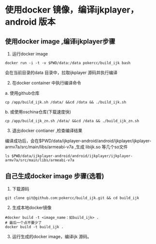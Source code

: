 # 使用docker 镜像，编译ijkplayer，android 版本

## 使用docker image ,编译ijkplayer步骤

1. 运行docker image
```shell
docker run -i -t -v $PWD/data:/data pokercc/build_ijk bash
```
会在当前目录的data 目录中，拉取ijkplayer 源码并执行编译

2. 在docker container 中执行编译命令

a. 使用github仓库
```shell
cp /app/build_ijk.sh /data/ &&cd /data && ./build_ijk.sh
```

b. 或使用oschina仓库(下载速度快)
```shell
cp /app/build_ijk_zn.sh /data/ &&cd /data && ./build_ijk_zn.sh
```

3. 退出docker contianer ,检查编译结果

编译成功后，会在$PWD/data/ijkplayer-android/android/ijkplayer/ijkplayer-armv7a/src/main/libs/armeabi-v7a ,生成
libijk.so 等几个so文件
```shell
ls $PWD/data/ijkplayer-android/android/ijkplayer/ijkplayer-armv7a/src/main/libs/armeabi-v7a

```


## 自己生成docker image 步骤(选看)
1. 下载源码

```shell
git clone git@github.com:pokercc/build_ijk.git && cd build_ijk
```
2. 生成本地docker镜像
```shell
#docker build -t <image_name：如build_ijk> .
# 最后一个点不要少了
docker build -t build_ijk .
```
3. 运行生成的docker image，编译ijk 源码。
